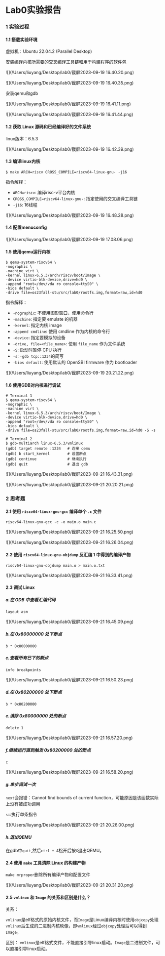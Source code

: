 

# Lab0实验报告

### 1 实验过程

#### 1.1 搭载实验环境

虚拟机：Ubuntu 22.04.2 (Parallel Desktop)

安装编译内核所需要的交叉编译工具链和用于构建程序的软件包

![](/Users/liuyang/Desktop/lab0/截屏2023-09-19 16.40.20.png)

![](/Users/liuyang/Desktop/lab0/截屏2023-09-19 16.40.35.png)

安装qemu和gdb

![](/Users/liuyang/Desktop/lab0/截屏2023-09-19 16.41.11.png)

![](/Users/liuyang/Desktop/lab0/截屏2023-09-19 16.41.44.png)



#### 1.2 获取 Linux 源码和已经编译好的文件系统

linux版本：6.5.3

![](/Users/liuyang/Desktop/lab0/截屏2023-09-19 16.42.39.png)



#### 1.3 编译linux内核

```
$ make ARCH=riscv CROSS_COMPILE=riscv64-linux-gnu- -j16
```

指令解释：

- `ARCH=riscv`: 编译risc-v平台内核
-  `CROSS_COMPILE=riscv64-linux-gnu-`: 指定使用的交叉编译工具链
- `-j16`: 16线程

![](/Users/liuyang/Desktop/lab0/截屏2023-09-19 16.48.28.png)



#### 1.4 配置menuconfig

![](/Users/liuyang/Desktop/lab0/截屏2023-09-19 17.08.06.png)



#### 1.5 使用qemu运行内核

```
$ qemu-system-riscv64 \
-nographic \
-machine virt \
-kernel linux-6.5.3/arch/riscv/boot/Image \
-device virtio-blk-device,drive=hd0 \
-append "root=/dev/vda ro console=ttyS0" \
-bios default \
-drive file=os23fall-stu/src/lab0/rootfs.img,format=raw,id=hd0
```

指令解释：

- `-nographic`: 不使用图形窗口，使用命令行
- `-machine`: 指定要 emulate 的机器
- `-kernel`: 指定内核 image
- `-append cmdline`: 使用 cmdline 作为内核的命令行
- `-device`: 指定要模拟的设备
- `-drive, file=<file_name>`: 使用 `file_name` 作为文件系统
- `-S`: 启动时暂停 CPU 执行
- `-s`: `-gdb tcp::1234`的简写
- `-bios default`: 使用默认的 OpenSBI firmware 作为 bootloader

![](/Users/liuyang/Desktop/lab0/截屏2023-09-19 20.21.22.png)



#### 1.6 使用GDB对内核进行调试

```
# Terminal 1
$ qemu-system-riscv64 \
-nographic \
-machine virt \
-kernel linux-6.5.3/arch/riscv/boot/Image \
-device virtio-blk-device,drive=hd0 \
-append "root=/dev/vda ro console=ttyS0" \
-bios default \
-drive file=os23fall-stu/src/lab0/rootfs.img,format=raw,id=hd0 -S -s

# Terminal 2
$ gdb-multiarch linux-6.5.3/vmlinux
(gdb) target remote :1234   # 连接 qemu
(gdb) b start_kernel        # 设置断点
(gdb) continue              # 继续执行
(gdb) quit                  # 退出 gdb
```

![](/Users/liuyang/Desktop/lab0/截屏2023-09-21 16.43.31.png)

![](/Users/liuyang/Desktop/lab0/截屏2023-09-21 20.20.21.png)

### 2 思考题

#### 2.1 使用 `riscv64-linux-gnu-gcc` 编译单个 `.c` 文件

`riscv64-linux-gnu-gcc -c -o main.o main.c`

![](/Users/liuyang/Desktop/lab0/截屏2023-09-21 16.25.50.png)

![](/Users/liuyang/Desktop/lab0/截屏2023-09-21 16.26.04.png)

#### 2.2 使用 `riscv64-linux-gnu-objdump` 反汇编 1 中得到的编译产物

`riscv64-linux-gnu-objdump main.o > main.o.txt`

![](/Users/liuyang/Desktop/lab0/截屏2023-09-21 16.33.41.png)



#### 2.3 调试 Linux 

##### a.在 GDB 中查看汇编代码

`layout asm`

![](/Users/liuyang/Desktop/lab0/截屏2023-09-21 16.45.09.png)

##### b.在 0x80000000 处下断点

`b * 0x80000000`

##### c.查看所有已下的断点

`info breakpoints`

![](/Users/liuyang/Desktop/lab0/截屏2023-09-21 16.50.23.png)

##### d.在 0x80200000 处下断点

`b * 0x80200000`

##### e.清除 0x80000000 处的断点

`delete 1`

![](/Users/liuyang/Desktop/lab0/截屏2023-09-21 16.57.20.png)

##### f.继续运行直到触发 0x80200000 处的断点

`c`

![](/Users/liuyang/Desktop/lab0/截屏2023-09-21 16.58.20.png)

##### g.单步调试一次

`next`会报错：Cannot find bounds of current function，可能原因是该函数实际上没有被成功调用

`si`:执行单条指令

![](/Users/liuyang/Desktop/lab0/截屏2023-09-21 20.26.00.png)

##### h.退出QEMU

在gdb中`quit`,然后`ctrl + A`松开后按`X`退出QEMU。



#### 2.4 使用 `make` 工具清除 Linux 的构建产物

`make mrproper`删除所有编译产物和配置文件

![](/Users/liuyang/Desktop/lab0/截屏2023-09-21 20.31.20.png)



#### 2.5 `vmlinux` 和 `Image` 的关系和区别是什么？

关系：

`vmlinux`是elf格式的原始内核文件，而`Image`是Linux编译内核时使用`objcopy`处理`vmlinux`后生成的二进制内核映像，即`vmlinux`经过`objcopy`处理后可以得到`Image`。

区别：
`vmlinux`是elf格式文件，不能直接引导linux启动。`Image`是二进制文件，可以直接引导linux启动。

